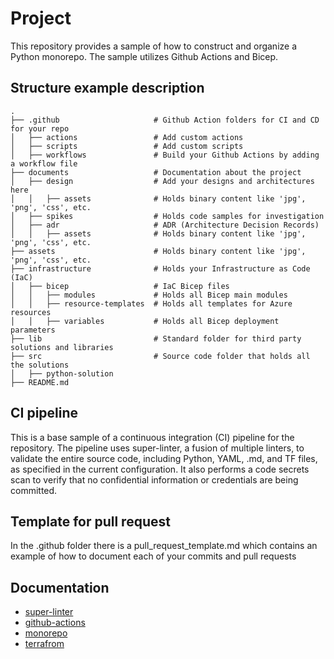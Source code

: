 # Project

This repository provides a sample of how to construct and organize a Python monorepo.
The sample utilizes Github Actions and Bicep.

## Structure example description

    .
    ├── .github                     # Github Action folders for CI and CD for your repo
    │   ├── actions                 # Add custom actions
    │   ├── scripts                 # Add custom scripts
    │   ├── workflows               # Build your Github Actions by adding a workflow file
    ├── documents                   # Documentation about the project
    │   ├── design                  # Add your designs and architectures here
    │   │   ├── assets              # Holds binary content like 'jpg', 'png', 'css', etc.
    │   ├── spikes                  # Holds code samples for investigation
    │   ├── adr                     # ADR (Architecture Decision Records)
    │   │   ├── assets              # Holds binary content like 'jpg', 'png', 'css', etc.
    ├── assets                      # Holds binary content like 'jpg', 'png', 'css', etc.
    ├── infrastructure              # Holds your Infrastructure as Code (IaC)
    │   ├── bicep                   # IaC Bicep files
    │   │   ├── modules             # Holds all Bicep main modules
    │   │   ├── resource-templates  # Holds all templates for Azure resources
    │   │   ├── variables           # Holds all Bicep deployment parameters
    ├── lib                         # Standard folder for third party solutions and libraries
    ├── src                         # Source code folder that holds all the solutions
    │   ├── python-solution
    ├── README.md

## CI pipeline

This is a base sample of a continuous integration (CI) pipeline for the repository. The pipeline uses super-linter, a fusion of multiple linters, to validate the entire source code, including Python, YAML, .md, and TF files, as specified in the current configuration. It also performs a code secrets scan to verify that no confidential information or credentials are being committed.

## Template for pull request

In the .github folder there is a pull_request_template.md which contains an example of how to document each of your commits and pull requests

## Documentation

- [super-linter](https://github.com/github/super-linter)
- [github-actions](https://docs.github.com/en/actions/learn-github-actions/understanding-github-actions)
- [monorepo](https://www.atlassian.com/git/tutorials/monorepos)
- [terrafrom](https://developer.hashicorp.com/terraform/intro)
